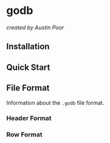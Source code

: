 # godb

_created by Austin Poor_

## Installation


## Quick Start


## File Format

Information about the `.godb` file format.

### Header Format


### Row Format
